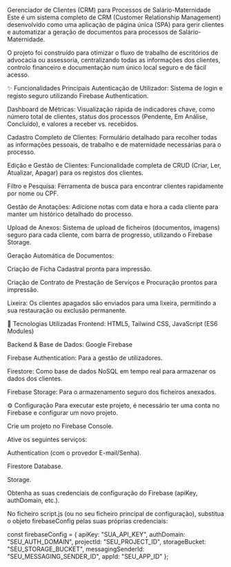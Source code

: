 Gerenciador de Clientes (CRM) para Processos de Salário-Maternidade
Este é um sistema completo de CRM (Customer Relationship Management) desenvolvido como uma aplicação de página única (SPA) para gerir clientes e automatizar a geração de documentos para processos de Salário-Maternidade.

O projeto foi construído para otimizar o fluxo de trabalho de escritórios de advocacia ou assessoria, centralizando todas as informações dos clientes, controlo financeiro e documentação num único local seguro e de fácil acesso.

✨ Funcionalidades Principais
Autenticação de Utilizador: Sistema de login e registo seguro utilizando Firebase Authentication.

Dashboard de Métricas: Visualização rápida de indicadores chave, como número total de clientes, status dos processos (Pendente, Em Análise, Concluído), e valores a receber vs. recebidos.

Cadastro Completo de Clientes: Formulário detalhado para recolher todas as informações pessoais, de trabalho e de maternidade necessárias para o processo.

Edição e Gestão de Clientes: Funcionalidade completa de CRUD (Criar, Ler, Atualizar, Apagar) para os registos dos clientes.

Filtro e Pesquisa: Ferramenta de busca para encontrar clientes rapidamente por nome ou CPF.

Gestão de Anotações: Adicione notas com data e hora a cada cliente para manter um histórico detalhado do processo.

Upload de Anexos: Sistema de upload de ficheiros (documentos, imagens) seguro para cada cliente, com barra de progresso, utilizando o Firebase Storage.

Geração Automática de Documentos:

Criação de Ficha Cadastral pronta para impressão.

Criação de Contrato de Prestação de Serviços e Procuração prontos para impressão.

Lixeira: Os clientes apagados são enviados para uma lixeira, permitindo a sua restauração ou exclusão permanente.

🚀 Tecnologias Utilizadas
Frontend: HTML5, Tailwind CSS, JavaScript (ES6 Modules)

Backend & Base de Dados: Google Firebase

Firebase Authentication: Para a gestão de utilizadores.

Firestore: Como base de dados NoSQL em tempo real para armazenar os dados dos clientes.

Firebase Storage: Para o armazenamento seguro dos ficheiros anexados.

⚙️ Configuração
Para executar este projeto, é necessário ter uma conta no Firebase e configurar um novo projeto.

Crie um projeto no Firebase Console.

Ative os seguintes serviços:

Authentication (com o provedor E-mail/Senha).

Firestore Database.

Storage.

Obtenha as suas credenciais de configuração do Firebase (apiKey, authDomain, etc.).

No ficheiro script.js (ou no seu ficheiro principal de configuração), substitua o objeto firebaseConfig pelas suas próprias credenciais:

const firebaseConfig = {
  apiKey: "SUA_API_KEY",
  authDomain: "SEU_AUTH_DOMAIN",
  projectId: "SEU_PROJECT_ID",
  storageBucket: "SEU_STORAGE_BUCKET",
  messagingSenderId: "SEU_MESSAGING_SENDER_ID",
  appId: "SEU_APP_ID"
};
